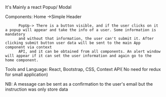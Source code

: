 It's Mainly a react Popup/ Modal

Components:
          Home ->Simple Header
          
          PopUp-> There is a button visible, and if the user clicks on it a popup will appear and take the info of a user. Some information is mandatory
          and without that information, the user can't submit it. After clicking submit button user data will be sent to the main App component via context
          API, and it can be obtained from all components. An alert window will appear if it can set the user information and again go to the home component.
          
Tools and Language: React, Bootstrap, CSS, Context API( No need for redux for small application)


NB: A message can be sent as a confirmation to the user's email but the instruction was only store data

